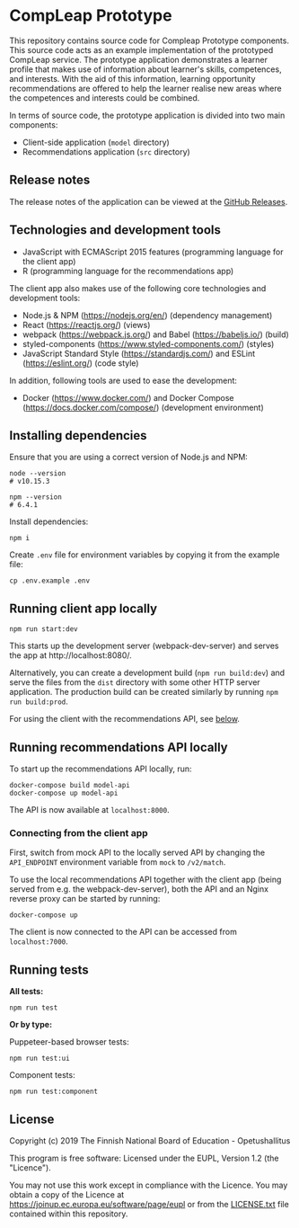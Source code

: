 # CompLeap Prototype

This repository contains source code for Compleap Prototype components. This source code acts as an example implementation of the prototyped CompLeap service. The prototype application demonstrates a learner profile that makes use of information about learner's skills, competences, and interests. With the aid of this information, learning opportunity recommendations are offered to help the learner realise new areas where the competences and interests could be combined.

In terms of source code, the prototype application is divided into two main components:

- Client-side application (`model` directory)
- Recommendations application (`src` directory)

## Release notes

The release notes of the application can be viewed at the [GitHub Releases](https://github.com/Opetushallitus/compleap/releases).

## Technologies and development tools

- JavaScript with ECMAScript 2015 features (programming language for the client app)
- R (programming language for the recommendations app)

The client app also makes use of the following core technologies and development tools:

- Node.js & NPM (https://nodejs.org/en/) (dependency management)
- React (https://reactjs.org/) (views)
- webpack (https://webpack.js.org/) and Babel (https://babeljs.io/) (build)
- styled-components (https://www.styled-components.com/) (styles)
- JavaScript Standard Style (https://standardjs.com/) and ESLint (https://eslint.org/) (code style)

In addition, following tools are used to ease the development:

- Docker (https://www.docker.com/) and Docker Compose (https://docs.docker.com/compose/) (development environment)

## Installing dependencies

Ensure that you are using a correct version of Node.js and NPM:

```shell
node --version
# v10.15.3

npm --version
# 6.4.1
```

Install dependencies:

```shell
npm i
```

Create `.env` file for environment variables by copying it from the example file:
```shell
cp .env.example .env
```

## Running client app locally

```shell
npm run start:dev
```

This starts up the development server (webpack-dev-server) and serves the app at http://localhost:8080/.

Alternatively, you can create a development build (`npm run build:dev`) and serve the files from the `dist` directory with some other HTTP server application. The production build can be created similarly by running `npm run build:prod`.

For using the client with the recommendations API, see [below](#Connecting-from-the-client-app).

## Running recommendations API locally

To start up the recommendations API locally, run:

```shell
docker-compose build model-api
docker-compose up model-api
```

The API is now available at `localhost:8000`.

### Connecting from the client app

First, switch from mock API to the locally served API by changing the `API_ENDPOINT` environment variable from `mock` to `/v2/match`.

To use the local recommendations API together with the client app (being served from e.g. the webpack-dev-server), both the API and an Nginx reverse proxy can be started by running:
```shell
docker-compose up
```

The client is now connected to the API can be accessed from `localhost:7000`.

## Running tests

**All tests:**

```shell
npm run test
```

**Or by type:**

Puppeteer-based browser tests:
```shell
npm run test:ui
```

Component tests:
```shell
npm run test:component
```

## License


Copyright (c) 2019 The Finnish National Board of Education - Opetushallitus

This program is free software: Licensed under the EUPL, Version 1.2 (the "Licence").

You may not use this work except in compliance with the Licence.
You may obtain a copy of the Licence at https://joinup.ec.europa.eu/software/page/eupl or from the [LICENSE.txt](https://github.com/Opetushallitus/compleap/blob/master/LICENSE.txt) file contained within this repository.

